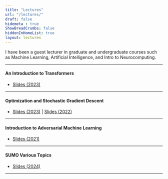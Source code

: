 ```yaml
---
title: "Lectures"
url: "/lectures/"
draft: false
hidemeta : true
ShowBreadCrumbs: false
hiddenInHomeList: true
layout: lectures
---
```


I have been a guest lecturer in graduate and undergraduate courses such as Machine Learning, Artificial Intelligence, and Intro to Neurocomputing.

-------------------

#### An Introduction to Transformers

- [Slides (2023)](https://poudel-bibek.github.io/pdfs/slides/intro_to_transformers)

-------------------

#### Optimization and Stochastic Gradient Descent

- [Slides (2023)](https://poudel-bibek.github.io/pdfs/slides/optimization_sgd) | [Slides (2022)](https://poudel-bibek.github.io/pdfs/slides/optimization_sgd)

-------------------

#### Introduction to Adversarial Machine Learning

- [Slides (2021)](https://poudel-bibek.github.io/pdfs/slides/intro_to_aml)

-------------------

#### SUMO Various Topics

- [Slides (2024)](https://poudel-bibek.github.io/pdfs/slides/sumo_class)

-------------------
